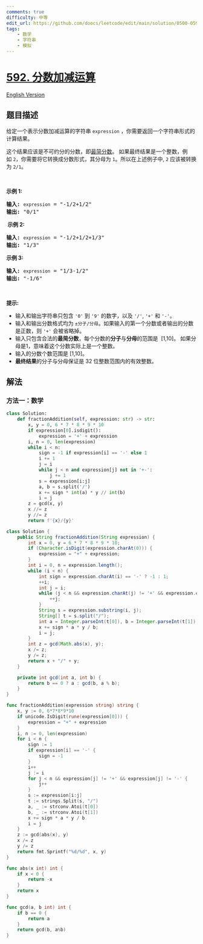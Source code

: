 ```yaml
---
comments: true
difficulty: 中等
edit_url: https://github.com/doocs/leetcode/edit/main/solution/0500-0599/0592.Fraction%20Addition%20and%20Subtraction/README.md
tags:
    - 数学
    - 字符串
    - 模拟
---
```


<!-- problem:start -->

# [592. 分数加减运算](https://leetcode.cn/problems/fraction-addition-and-subtraction)

[English Version](/solution/0500-0599/0592.Fraction%20Addition%20and%20Subtraction/README_EN.md)

## 题目描述

<!-- description:start -->

<p>给定一个表示分数加减运算的字符串&nbsp;<code>expression</code>&nbsp;，你需要返回一个字符串形式的计算结果。&nbsp;</p>

<p>这个结果应该是不可约分的分数，即<a href="https://baike.baidu.com/item/%E6%9C%80%E7%AE%80%E5%88%86%E6%95%B0" target="_blank">最简分数</a>。&nbsp;如果最终结果是一个整数，例如&nbsp;<code>2</code>，你需要将它转换成分数形式，其分母为&nbsp;<code>1</code>。所以在上述例子中, <code>2</code>&nbsp;应该被转换为&nbsp;<code>2/1</code>。</p>

<p>&nbsp;</p>

<p><strong>示例&nbsp;1:</strong></p>

<pre>
<strong>输入:</strong>&nbsp;<code>expression</code>&nbsp;= "-1/2+1/2"
<strong>输出:</strong> "0/1"
</pre>

<p><strong>&nbsp;示例 2:</strong></p>

<pre>
<strong>输入:</strong>&nbsp;<code>expression</code>&nbsp;= "-1/2+1/2+1/3"
<strong>输出:</strong> "1/3"
</pre>

<p><strong>示例 3:</strong></p>

<pre>
<strong>输入:</strong>&nbsp;<code>expression</code>&nbsp;= "1/3-1/2"
<strong>输出:</strong> "-1/6"
</pre>

<p>&nbsp;</p>

<p><strong>提示:</strong></p>

<ul>
	<li>输入和输出字符串只包含&nbsp;<code>'0'</code> 到&nbsp;<code>'9'</code>&nbsp;的数字，以及&nbsp;<code>'/'</code>, <code>'+'</code> 和&nbsp;<code>'-'</code>。&nbsp;</li>
	<li>输入和输出分数格式均为&nbsp;<code>±分子/分母</code>。如果输入的第一个分数或者输出的分数是正数，则&nbsp;<code>'+'</code>&nbsp;会被省略掉。</li>
	<li>输入只包含合法的<strong>最简分数</strong>，每个分数的<strong>分子</strong>与<strong>分母</strong>的范围是&nbsp;&nbsp;[1,10]。&nbsp;如果分母是1，意味着这个分数实际上是一个整数。</li>
	<li>输入的分数个数范围是 [1,10]。</li>
	<li><strong>最终结果</strong>的分子与分母保证是 32 位整数范围内的有效整数。</li>
</ul>

<!-- description:end -->

## 解法

<!-- solution:start -->

### 方法一：数学

<!-- tabs:start -->

```python
class Solution:
    def fractionAddition(self, expression: str) -> str:
        x, y = 0, 6 * 7 * 8 * 9 * 10
        if expression[0].isdigit():
            expression = '+' + expression
        i, n = 0, len(expression)
        while i < n:
            sign = -1 if expression[i] == '-' else 1
            i += 1
            j = i
            while j < n and expression[j] not in '+-':
                j += 1
            s = expression[i:j]
            a, b = s.split('/')
            x += sign * int(a) * y // int(b)
            i = j
        z = gcd(x, y)
        x //= z
        y //= z
        return f'{x}/{y}'
```

```java
class Solution {
    public String fractionAddition(String expression) {
        int x = 0, y = 6 * 7 * 8 * 9 * 10;
        if (Character.isDigit(expression.charAt(0))) {
            expression = "+" + expression;
        }
        int i = 0, n = expression.length();
        while (i < n) {
            int sign = expression.charAt(i) == '-' ? -1 : 1;
            ++i;
            int j = i;
            while (j < n && expression.charAt(j) != '+' && expression.charAt(j) != '-') {
                ++j;
            }
            String s = expression.substring(i, j);
            String[] t = s.split("/");
            int a = Integer.parseInt(t[0]), b = Integer.parseInt(t[1]);
            x += sign * a * y / b;
            i = j;
        }
        int z = gcd(Math.abs(x), y);
        x /= z;
        y /= z;
        return x + "/" + y;
    }

    private int gcd(int a, int b) {
        return b == 0 ? a : gcd(b, a % b);
    }
}
```

```go
func fractionAddition(expression string) string {
	x, y := 0, 6*7*8*9*10
	if unicode.IsDigit(rune(expression[0])) {
		expression = "+" + expression
	}
	i, n := 0, len(expression)
	for i < n {
		sign := 1
		if expression[i] == '-' {
			sign = -1
		}
		i++
		j := i
		for j < n && expression[j] != '+' && expression[j] != '-' {
			j++
		}
		s := expression[i:j]
		t := strings.Split(s, "/")
		a, _ := strconv.Atoi(t[0])
		b, _ := strconv.Atoi(t[1])
		x += sign * a * y / b
		i = j
	}
	z := gcd(abs(x), y)
	x /= z
	y /= z
	return fmt.Sprintf("%d/%d", x, y)
}

func abs(x int) int {
	if x < 0 {
		return -x
	}
	return x
}

func gcd(a, b int) int {
	if b == 0 {
		return a
	}
	return gcd(b, a%b)
}
```

<!-- tabs:end -->

<!-- solution:end -->

<!-- problem:end -->
